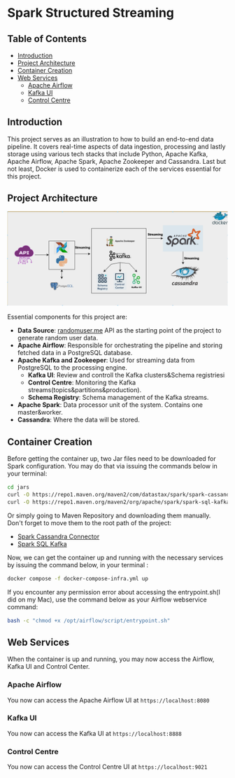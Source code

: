 # Spark Structured Streaming

## Table of Contents
- [Introduction](#introduction)
- [Project Architecture](#project-architecture)
- [Container Creation](#container-creation)
- [Web Services](#web-services)
    - [Apache Airflow](#apache-airflow)
    - [Kafka UI](#kafka-ui)
    - [Control Centre](#control-centre)

## Introduction

This project serves as an illustration to how to build an end-to-end data pipeline. It covers real-time aspects of data ingestion, processing and lastly storage using various tech stacks that include Python, Apache Kafka, Apache Airflow, Apache Spark, Apache Zookeeper and Cassandra. Last but not least, Docker is used to containerize each of the services essential for this project.

## Project Architecture

![System Architecture](https://github.com/hkaanengin/spark-structured-streaming/blob/assets/spark_structured.png)

Essential components for this project are:
- **Data Source**: [randomuser.me](https://randomuser.me/) API as the starting point of the project to generate random user data.
- **Apache Airflow**: Responsible for orchestrating the pipeline and storing fetched data in a PostgreSQL database.
- **Apache Kafka and Zookeeper**: Used for streaming data from PostgreSQL to the processing engine.
    - **Kafka UI**: Review and controll the Kafka clusters&Schema registriesi
    - **Control Centre**:  Monitoring the Kafka streams(topics&partitions&production).
    - **Schema Registry**: Schema management of the Kafka streams.
- **Apache Spark**: Data processor unit of the system. Contains one master&worker.
- **Cassandra**: Where the data will be stored.

## Container Creation

Before getting the container up, two Jar files need to be downloaded for Spark configuration. You may do that via issuing the commands below in your terminal:

```bash
cd jars
curl -O https://repo1.maven.org/maven2/com/datastax/spark/spark-cassandra-connector_2.12/3.3.0/spark-cassandra-connector_2.12-3.3.0.jar
curl -O https://repo1.maven.org/maven2/org/apache/spark/spark-sql-kafka-0-10_2.13/3.3.0/spark-sql-kafka-0-10_2.13-3.3.0.jar
```
Or simply going to Maven Repository and downloading them manually. Don't forget to move them to the root path of the project:
- [Spark Cassandra Connector](https://mvnrepository.com/artifact/com.datastax.spark/spark-cassandra-connector_2.13/3.5.0)
- [Spark SQL Kafka](https://mvnrepository.com/artifact/org.apache.spark/spark-sql-kafka-0-10_2.13/3.5.1)

Now, we can get the container up and running with the necessary services by issuing the command below, in your terminal :

```bash
docker compose -f docker-compose-infra.yml up
```

If you encounter any permission error about accessing the entrypoint.sh(I did on my Mac), use the command below as your Airflow webservice command:

```bash
bash -c "chmod +x /opt/airflow/script/entrypoint.sh"
```

## Web Services

When the container is up and running, you may now access the Airflow, Kafka UI and Control Center.

### Apache Airflow

You now can access the Apache Airflow UI at `https://localhost:8080`

### Kafka UI

You now can access the Kafka UI at `https://localhost:8888`

### Control Centre

You now can access the Control Centre UI at `https://localhost:9021`